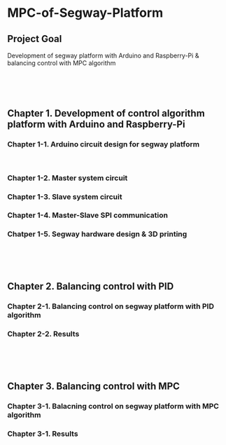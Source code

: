 # MPC-of-Segway-Platform

## Project Goal
Development of segway platform with Arduino and Raspberry-Pi & balancing control with MPC algorithm

<br/><br/><br/>

## Chapter 1. Development of control algorithm platform with Arduino and Raspberry-Pi
### Chapter 1-1. Arduino circuit design for segway platform
<br/>

### Chapter 1-2. Master system circuit

### Chapter 1-3. Slave system circuit

### Chapter 1-4. Master-Slave SPI communication

### Chatper 1-5. Segway hardware design & 3D printing

<br/><br/><br/>
## Chapter 2. Balancing control with PID
### Chapter 2-1. Balancing control on segway platform with PID algorithm

### Chapter 2-2. Results

<br/><br/><br/>
## Chapter 3. Balancing control with MPC
### Chapter 3-1. Balacning control on segway platform with MPC algorithm

### Chapter 3-1. Results

